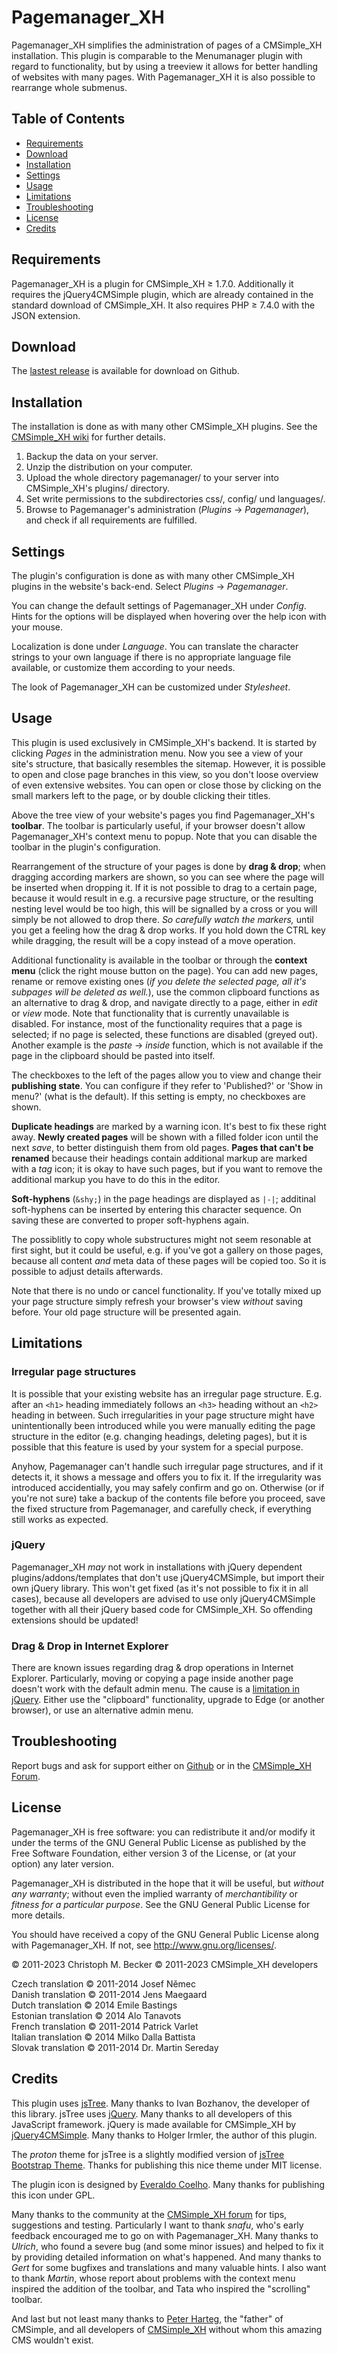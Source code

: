 # Pagemanager\_XH

Pagemanager\_XH simplifies the administration of pages of a CMSimple\_XH
installation. This plugin is comparable to the Menumanager plugin with
regard to functionality, but by using a treeview it allows for better
handling of websites with many pages. With Pagemanager\_XH it is also
possible to rearrange whole submenus.

## Table of Contents

  - [Requirements](#requirements)
  - [Download](#download)
  - [Installation](#installation)
  - [Settings](#settings)
  - [Usage](#usage)
  - [Limitations](#limitations)
  - [Troubleshooting](#troubleshooting)
  - [License](#license)
  - [Credits](#credits)

## Requirements

Pagemanager\_XH is a plugin for CMSimple\_XH ≥ 1.7.0. Additionally it
requires the jQuery4CMSimple plugin, which are already
contained in the standard download of CMSimple\_XH. It also requires PHP
≥ 7.4.0 with the JSON extension.

## Download

The [lastest release](https://github.com/cmsimple-xh/pagemanager_xh/releases) is available for download on Github.

## Installation

The installation is done as with many other CMSimple\_XH plugins. See
the [CMSimple\_XH
wiki](https://wiki.cmsimple-xh.org/?for-users/working-with-the-cms/plugins#id3_install-plugin) for further
details.

1.  Backup the data on your server.
2.  Unzip the distribution on your computer.
3.  Upload the whole directory pagemanager/ to your server into
    CMSimple\_XH's plugins/ directory.
4.  Set write permissions to the subdirectories css/, config/ und
    languages/.
5.  Browse to Pagemanager's administration (*Plugins* → *Pagemanager*),
    and check if all requirements are fulfilled.

## Settings

The plugin's configuration is done as with many other CMSimple\_XH
plugins in the website's back-end. Select *Plugins* → *Pagemanager*.

You can change the default settings of Pagemanager\_XH under *Config*.
Hints for the options will be displayed when hovering over the help icon
with your mouse.

Localization is done under *Language*. You can translate the character
strings to your own language if there is no appropriate language file
available, or customize them according to your needs.

The look of Pagemanager\_XH can be customized under *Stylesheet*.

## Usage

This plugin is used exclusively in CMSimple\_XH's backend. It is started
by clicking *Pages* in the administration menu. Now you see a view of
your site's structure, that basically resembles the sitemap. However, it
is possible to open and close page branches in this view, so you don't
loose overview of even extensive websites. You can open or close those
by clicking on the small markers left to the page, or by double clicking
their titles.

Above the tree view of your website's pages you find Pagemanager\_XH's
**toolbar**. The toolbar is particularly useful, if your browser doesn't
allow Pagemanager\_XH's context menu to popup. Note that you can disable
the toolbar in the plugin's configuration.

Rearrangement of the structure of your pages is done by **drag & drop**;
when dragging according markers are shown, so you can see where the page
will be inserted when dropping it. If it is not possible to drag to a
certain page, because it would result in e.g. a recursive page
structure, or the resulting nesting level would be too high, this will
be signalled by a cross or you will simply be not allowed to drop there.
*So carefully watch the markers,* until you get a feeling how the drag &
drop works. If you hold down the CTRL key while dragging, the result
will be a copy instead of a move operation.

Additional functionality is available in the toolbar or through the
**context menu** (click the right mouse button on the page). You can add
new pages, rename or remove existing ones (*if you delete the selected
page, all it's subpages will be deleted as well.*), use the common
clipboard functions as an alternative to drag & drop, and navigate
directly to a page, either in *edit* or *view* mode. Note that
functionality that is currently unavailable is disabled. For instance,
most of the functionality requires that a page is selected; if no page
is selected, these functions are disabled (greyed out). Another example
is the *paste* → *inside* function, which is not available if the page
in the clipboard should be pasted into itself.

The checkboxes to the left of the pages allow you to view and change
their **publishing state**. You can configure if they refer to
'Published?' or 'Show in menu?' (what is the default).
If this setting is empty, no checkboxes are shown.

**Duplicate headings** are marked by a warning icon. It's best to fix
these right away. **Newly created pages** will be shown with a filled
folder icon until the next *save*, to better distinguish them from old
pages. **Pages that can't be renamed** because their headings contain
additional markup are marked with a *tag* icon; it is okay to have such
pages, but if you want to remove the additional markup you have to do
this in the editor.

**Soft-hyphens** (`&shy;`) in the page headings are displayed as `|-|`;
additinal soft-hyphens can be inserted by entering this character sequence.
On saving these are converted to proper soft-hyphens again.

The possiblitly to copy whole substructures might not seem resonable at
first sight, but it could be useful, e.g. if you've got a gallery on
those pages, because all content *and* meta data of these pages will be
copied too. So it is possible to adjust details afterwards.

Note that there is no undo or cancel functionality. If you've totally
mixed up your page structure simply refresh your browser's view
*without* saving before. Your old page structure will be presented
again.

## Limitations

### Irregular page structures

It is possible that your existing website has an irregular page
structure. E.g. after an `<h1>` heading immediately follows an `<h3>`
heading without an `<h2>` heading in between. Such irregularities in
your page structure might have unintentionally been introduced while you
were manually editing the page structure in the editor (e.g. changing
headings, deleting pages), but it is possible that this feature is used
by your system for a special purpose.

Anyhow, Pagemanager can't handle such irregular page structures, and if
it detects it, it shows a message and offers you to fix it. If the
irregularity was introduced accidentially, you may safely confirm and go
on. Otherwise (or if you're not sure) take a backup of the contents file
before you proceed, save the fixed structure from Pagemanager, and
carefully check, if everything still works as expected.

### jQuery

Pagemanager\_XH *may* not work in installations with jQuery dependent
plugins/addons/templates that don't use jQuery4CMSimple, but import
their own jQuery library. This won't get fixed (as it's not possible to
fix it in all cases), because all developers are advised to use only
jQuery4CMSimple together with all their jQuery based code for
CMSimple\_XH. So offending extensions should be updated\!

### Drag & Drop in Internet Explorer

There are known issues regarding drag & drop operations in Internet
Explorer. Particularly, moving or copying a page inside another page
doesn't work with the default admin menu. The cause is a [limitation in
jQuery](https://github.com/jquery/jquery/issues/3676). Either use the
"clipboard" functionality, upgrade to Edge (or another browser), or use
an alternative admin menu.

## Troubleshooting
Report bugs and ask for support either on [Github](https://github.com/cmsimple-xh/pagemanager_xh/issues)
or in the [CMSimple_XH Forum](https://cmsimpleforum.com/).

## License

Pagemanager\_XH is free software: you can redistribute it and/or modify
it under the terms of the GNU General Public License as published by
the Free Software Foundation, either version 3 of the License, or
(at your option) any later version.

Pagemanager\_XH is distributed in the hope that it will be useful,
but *without any warranty*; without even the implied warranty of
*merchantibility* or *fitness for a particular purpose*. See the
GNU General Public License for more details.

You should have received a copy of the GNU General Public License
along with Pagemanager\_XH.  If not, see <http://www.gnu.org/licenses/>.

© 2011-2023 Christoph M. Becker
© 2011-2023 CMSimple_XH developers

Czech translation © 2011-2014 Josef Němec  
Danish translation © 2011-2014 Jens Maegaard  
Dutch translation © 2014 Emile Bastings  
Estonian translation © 2014 Alo Tanavots  
French translation © 2011-2014 Patrick Varlet  
Italian translation © 2014 Milko Dalla Battista  
Slovak translation © 2011-2014 Dr. Martin Sereday

## Credits

This plugin uses [jsTree](http://www.jstree.com/). Many thanks to Ivan
Bozhanov, the developer of this library. jsTree uses
[jQuery](http://jQuery.com). Many thanks to all developers of this
JavaScript framework. jQuery is made available for CMSimple\_XH by
[jQuery4CMSimple](http://www.cmsimple-xh.org/wiki/doku.php/extend:jquery4cmsimple).
Many thanks to Holger Irmler, the author of this plugin.

The *proton* theme for jsTree is a slightly modified version of [jsTree
Bootstrap Theme](https://github.com/orangehill/jstree-bootstrap-theme).
Thanks for publishing this nice theme under MIT license.

The plugin icon is designed by [Everaldo
Coelho](http://www.everaldo.com/). Many thanks for publishing this icon
under GPL.

Many thanks to the community at the [CMSimple\_XH
forum](http://www.cmsimpleforum.com/) for tips, suggestions and testing.
Particularly I want to thank *snafu*, who's early feedback encouraged me
to go on with Pagemanager\_XH. Many thanks to *Ulrich*, who found a
severe bug (and some minor issues) and helped to fix it by providing
detailed information on what's happened. And many thanks to *Gert* for
some bugfixes and translations and many valuable hints. I also want to
thank *Martin*, whose report about problems with the context menu
inspired the addition of the toolbar, and Tata who inspired the
"scrolling" toolbar.

And last but not least many thanks to [Peter Harteg](http://harteg.dk/),
the "father" of CMSimple, and all developers of
[CMSimple\_XH](http://www.cmsimple-xh.org/) without whom this amazing
CMS wouldn't exist.
